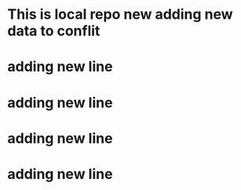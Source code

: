 # This is local repo new adding new data to conflit 
# adding new line 
# adding new line
# adding new line
# adding new line